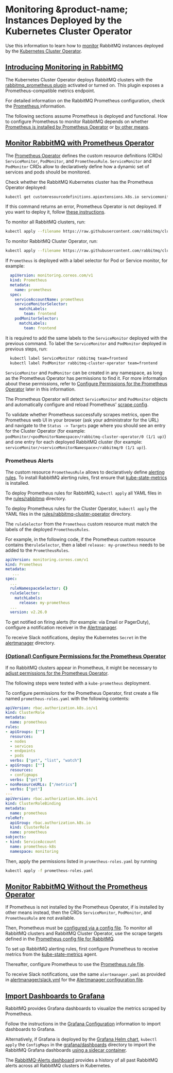 # Monitoring &product-name; Instances Deployed by the Kubernetes Cluster Operator

Use this information to learn how to [monitor](../../monitoring) RabbitMQ instances deployed by the [Kubernetes Cluster Operator](./operator-overview).

## <a id='overview' class='anchor' href='#overview'>Introducing Monitoring in RabbitMQ</a>

The Kubernetes Cluster Operator deploys RabbitMQ clusters with the [rabbitmq_prometheus plugin](../../prometheus) activated or turned on. This plugin exposes a Prometheus-compatible metrics endpoint.

For detailed information on the RabbitMQ Prometheus configuration, check the [Prometheus ](../../prometheus) information.

The following sections assume Prometheus is deployed and functional.
How to configure Prometheus to monitor RabbitMQ depends on whether [Prometheus is installed by Prometheus Operator](#prom-operator) or [by other means](#prom-annotations).

## <a id='prom-operator' class='anchor' href='#prom-operator'>Monitor RabbitMQ with Prometheus Operator</a>

The [Prometheus Operator](https://github.com/coreos/prometheus-operator) defines the custom resource definitions (CRDs) `ServiceMonitor`, `PodMonitor`, and `PrometheusRule`.
`ServiceMonitor` and `PodMonitor` CRDs allow to declaratively define how a dynamic set of services and pods should be monitored.

Check whether the RabbitMQ Kubernetes cluster has the Prometheus Operator deployed:

```bash
kubectl get customresourcedefinitions.apiextensions.k8s.io servicemonitors.monitoring.coreos.com
```
If this command returns an error, Prometheus Operator is not deployed. If you want to deploy it, follow [these instructions](https://github.com/prometheus-operator/prometheus-operator/blob/main/Documentation/user-guides/getting-started.md).

To monitor all RabbitMQ clusters, run:
```bash
kubectl apply --filename https://raw.githubusercontent.com/rabbitmq/cluster-operator/main/observability/prometheus/monitors/rabbitmq-servicemonitor.yml
```

To monitor RabbitMQ Cluster Operator, run:
```bash
kubectl apply --filename https://raw.githubusercontent.com/rabbitmq/cluster-operator/main/observability/prometheus/monitors/rabbitmq-cluster-operator-podmonitor.yml
```

If <code>Prometheus</code> is deployed with a label selector for Pod or Service monitor, for example:

```yaml
  apiVersion: monitoring.coreos.com/v1
  kind: Prometheus
  metadata:
    name: prometheus
  spec:
    serviceAccountName: prometheus
    serviceMonitorSelector:
      matchLabels:
        team: frontend
    podMonitorSelector:
      matchLabels:
        team: frontend
```

It is required to add the same labels to the <code>ServiceMonitor</code> deployed with the previous command.
To label the <code>ServiceMonitor</code> and <code>PodMonitor</code> deployed in previous steps, run:

```bash
  kubectl label ServiceMonitor rabbitmq team=frontend
  kubectl label PodMonitor rabbitmq-cluster-operator team=frontend
```

`ServiceMonitor` and `PodMonitor` can be created in any namespace, as long as the Prometheus Operator has permissions to find it.
For more information about these permissions, refer to [Configure Permissions for the Prometheus Operator](#config-perm) later in this information.

The Prometheus Operator will detect `ServiceMonitor` and `PodMonitor` objects and automatically configure and reload Prometheus' [scrape config](https://prometheus.io/docs/prometheus/latest/configuration/configuration/#scrape_config).

To validate whether Prometheus successfully scrapes metrics, open the Prometheus web UI in your browser (ask your administrator for the URL) and navigate to the `Status -> Targets` page where you should see
an entry for the Cluster Operator (for example: `podMonitor/<podMonitorNamespace>/rabbitmq-cluster-operator/0 (1/1 up)`) and one entry for each deployed RabbitMQ cluster (for example: `serviceMonitor/<serviceMonitorNamespace>/rabbitmq/0 (1/1 up)`).

### Prometheus Alerts
The custom resource `PrometheusRule` allows to declaratively define [alerting rules](https://prometheus.io/docs/prometheus/latest/configuration/alerting_rules/).
To install RabbitMQ alerting rules, first ensure that [kube-state-metrics](https://github.com/kubernetes/kube-state-metrics) is installed.

To deploy Prometheus rules for RabbitMQ, `kubectl apply` all YAML files in the [rules/rabbitmq](https://github.com/rabbitmq/cluster-operator/tree/main/observability/prometheus/rules/rabbitmq) directory.

To deploy Prometheus rules for the Cluster Operator, `kubectl apply` the YAML files in the [rules/rabbitmq-cluster-operator](https://github.com/rabbitmq/cluster-operator/tree/main/observability/prometheus/rules/rabbitmq-cluster-operator) directory.

The `ruleSelector` from the `Prometheus` custom resource must match the labels of the deployed `PrometheusRules`.

For example, in the following code, if the Prometheus custom resource contains the`ruleSelector`, then a label `release: my-prometheus` needs to be added to the `PrometheusRules`.

```yaml
apiVersion: monitoring.coreos.com/v1
kind: Prometheus
metadata:
   ...
spec:
  ...
  ruleNamespaceSelector: {}
  ruleSelector:
    matchLabels:
      release: my-prometheus
  ...
  version: v2.26.0
```

To get notified on firing alerts (for example: via Email or PagerDuty), configure a notification receiver in the [Alertmanager](https://prometheus.io/docs/alerting/latest/overview/).

To receive Slack notifications, deploy the Kubernetes `Secret` in the [alertmanager](https://github.com/rabbitmq/cluster-operator/tree/main/observability/prometheus/alertmanager) directory.

### <a id='config-perm' class='anchor' href='#config-perm'>(Optional) Configure Permissions for the Prometheus Operator</a>

If no RabbitMQ clusters appear in Prometheus, it might be necessary to [adjust permissions for the Prometheus Operator](https://github.com/coreos/prometheus-operator/blob/main/Documentation/rbac.md).

The following steps were tested with a `kube-prometheus` deployment.

To configure permissions for the Prometheus Operator, first create a file named `prometheus-roles.yaml` with the following contents:

```yaml
apiVersion: rbac.authorization.k8s.io/v1
kind: ClusterRole
metadata:
  name: prometheus
rules:
- apiGroups: [""]
  resources:
  - nodes
  - services
  - endpoints
  - pods
  verbs: ["get", "list", "watch"]
- apiGroups: [""]
  resources:
  - configmaps
  verbs: ["get"]
- nonResourceURLs: ["/metrics"]
  verbs: ["get"]
---
apiVersion: rbac.authorization.k8s.io/v1
kind: ClusterRoleBinding
metadata:
  name: prometheus
roleRef:
  apiGroup: rbac.authorization.k8s.io
  kind: ClusterRole
  name: prometheus
subjects:
- kind: ServiceAccount
  name: prometheus-k8s
  namespace: monitoring
```

Then, apply the permissions listed in `prometheus-roles.yaml` by running

```bash
kubectl apply -f prometheus-roles.yaml
```

## <a id='prom-annotations' class='anchor' href='#prom-annotations'>Monitor RabbitMQ Without the Prometheus Operator</a>

If Prometheus is not installed by the Prometheus Operator, if is installed by other means instead, then the CRDs `ServiceMonitor`, `PodMonitor`, and `PrometheusRule` are not available.

Then, Prometheus must be [configured via a config file](https://prometheus.io/docs/prometheus/latest/configuration/configuration/).
To monitor all RabbitMQ clusters and RabbitMQ Cluster Operator, use the scrape targets defined in the [Prometheus config file for RabbitMQ](https://github.com/rabbitmq/cluster-operator/blob/main/observability/prometheus/config-file.yml).

To set up RabbitMQ alerting rules, first configure Prometheus to receive metrics from the [kube-state-metrics](https://github.com/kubernetes/kube-state-metrics) agent.

Thereafter, configure Prometheus to use the [Prometheus rule file](https://github.com/rabbitmq/cluster-operator/blob/main/observability/prometheus/rule-file.yml).

To receive Slack notifications, use the same `alertmanager.yaml` as provided in [alertmanager/slack.yml](https://github.com/rabbitmq/cluster-operator/blob/main/observability/prometheus/alertmanager/slack.yml)
for the [Alertmanager configuration file](https://prometheus.io/docs/alerting/latest/configuration/#configuration-file).

## <a id='grafana' class='anchor' href='#grafana'>Import Dashboards to Grafana</a>

RabbitMQ provides Grafana dashboards to visualize the metrics scraped by Prometheus.

Follow the instructions in the [Grafana Configuration](../../prometheus#grafana-configuration) information to import dashboards to Grafana.

Alternatively, if Grafana is deployed by the [Grafana Helm chart](https://github.com/grafana/helm-charts/tree/main/charts/grafana), `kubectl apply` the `ConfigMaps` in the [grafana/dashboards](https://github.com/rabbitmq/cluster-operator/tree/main/observability/grafana/dashboards) directory to import the RabbitMQ Grafana dashboards [using a sidecar container](https://github.com/grafana/helm-charts/tree/main/charts/grafana#sidecar-for-dashboards).

The [RabbitMQ-Alerts dashboard](https://github.com/rabbitmq/cluster-operator/blob/main/observability/grafana/dashboards/rabbitmq-alerts.yml) provides a history of all past RabbitMQ alerts across all RabbitMQ clusters in Kubernetes.
